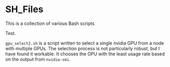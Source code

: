 # SH_Files

This is a collection of various Bash scripts

Test.

`gpu_select2.sh` is a script written to select a single nvidia GPU from a node with multiple GPUs. The selection process is not particularly robust, but I have found it workable. It chooses the GPU with the least usage rate based on the output from `nvidia-smi`.  

